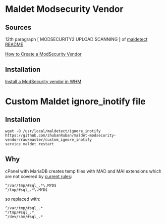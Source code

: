 # Maldet Modsecurity Vendor

## Sources

12th paragraph [ MODSECURITY2 UPLOAD SCANNING ] of [maldetect README](https://www.rfxn.com/appdocs/README.maldetect)

[How to Create a ModSecurity Vendor](https://documentation.cpanel.net/display/CKB/How+to+Create+a+ModSecurity+Vendor)

## Installation

[Install a ModSecurity vendor in WHM](https://documentation.cpanel.net/display/ALD/ModSecurity+Vendors#ModSecurityVendors-InstallaModSecurityvendor)

# Custom Maldet ignore_inotify file

## Installation

```
wget -O /usr/local/maldetect/ignore_inotify https://github.com/zhubanRuban/maldet-modsecurity-vendor/raw/master/custom_ignore_inotify
service maldet restart
```

## Why

cPanel with MariaDB creates temp files with MAD and MAI extensions which are not covered by [current rules](https://github.com/rfxn/linux-malware-detect/blob/master/files/ignore_inotify):
```
^/var/tmp/#sql_.*\.MYD$
^/tmp/#sql_.*\.MYD$
```
so replaced with:
```
^/var/tmp/#sql_.*
^/tmp/#sql_.*
^/dev/shm/#sql_.*
```
